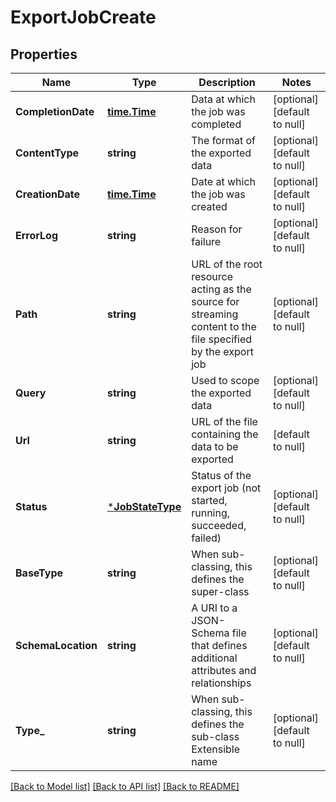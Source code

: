 # ExportJobCreate

## Properties
Name | Type | Description | Notes
------------ | ------------- | ------------- | -------------
**CompletionDate** | [**time.Time**](time.Time.md) | Data at which the job was completed | [optional] [default to null]
**ContentType** | **string** | The format of the exported data | [optional] [default to null]
**CreationDate** | [**time.Time**](time.Time.md) | Date at which the job was created | [optional] [default to null]
**ErrorLog** | **string** | Reason for failure | [optional] [default to null]
**Path** | **string** | URL of the root resource acting as the source for streaming content to the file specified by the export job | [optional] [default to null]
**Query** | **string** | Used to scope the exported data | [optional] [default to null]
**Url** | **string** | URL of the file containing the data to be exported | [default to null]
**Status** | [***JobStateType**](JobStateType.md) | Status of the export job (not started, running, succeeded, failed) | [optional] [default to null]
**BaseType** | **string** | When sub-classing, this defines the super-class | [optional] [default to null]
**SchemaLocation** | **string** | A URI to a JSON-Schema file that defines additional attributes and relationships | [optional] [default to null]
**Type_** | **string** | When sub-classing, this defines the sub-class Extensible name | [optional] [default to null]

[[Back to Model list]](../README.md#documentation-for-models) [[Back to API list]](../README.md#documentation-for-api-endpoints) [[Back to README]](../README.md)


